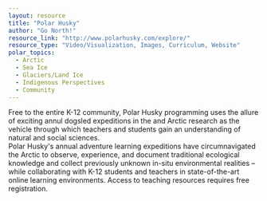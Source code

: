 ```yaml
---
layout: resource
title: "Polar Husky"
author: "Go North!"
resource_link: "http://www.polarhusky.com/explore/"
resource_type: "Video/Visualization, Images, Curriculum, Website"
polar_topics:
  - Arctic
  - Sea Ice
  - Glaciers/Land Ice
  - Indigenous Perspectives
  - Community
---
```


Free to the entire K-12 community, Polar Husky programming uses the allure of exciting annul dogsled expeditions in the and Arctic research as the vehicle through which teachers and students gain an understanding of natural and social sciences.  
Polar Husky's annual adventure learning expeditions have circumnavigated the Arctic to observe, experience, and document traditional ecological knowledge and collect previously unknown in-situ environmental realities – while collaborating with K-12 students and teachers in state-of-the-art online learning environments.  Access to teaching resources requires free registration.
